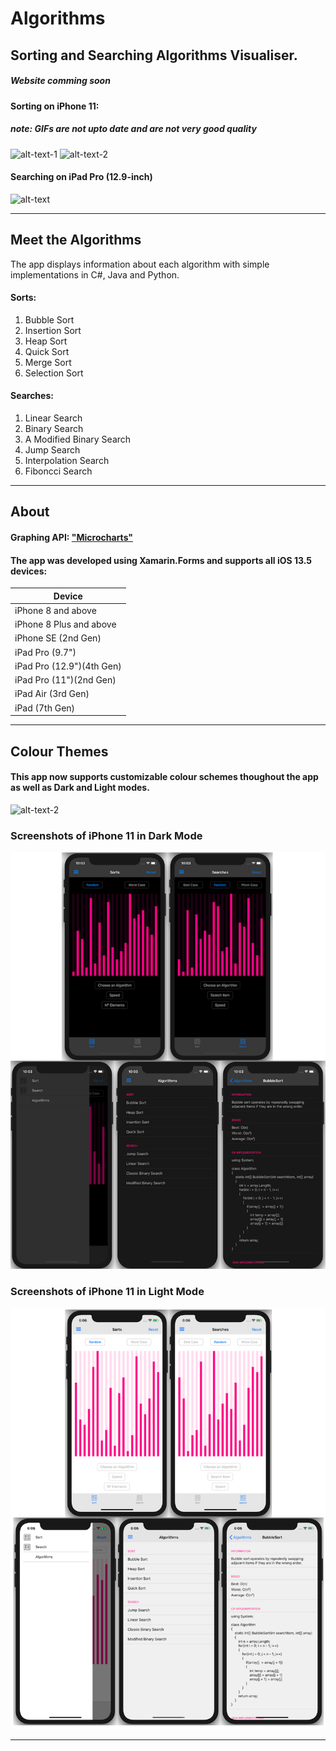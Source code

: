 # Algorithms

## Sorting and Searching Algorithms Visualiser.

##### Website comming soon

#### Sorting on iPhone 11: 
##### note: GIFs are not upto date and are not very good quality
![alt-text-1](GIFs/SortingGIF2.gif) ![alt-text-2](GIFs/iPhoneGIF.gif) 
#### Searching on iPad Pro (12.9-inch)
![alt-text](GIFs/iPadGIF.gif) 

------------------------------

## Meet the Algorithms
The app displays information about each algorithm with simple implementations in C#, Java and Python.


#### Sorts:
1. Bubble Sort
2. Insertion Sort
3. Heap Sort
4. Quick Sort
5. Merge Sort
6. Selection Sort
#### Searches:
1. Linear Search
2. Binary Search
3. A Modified Binary Search
4. Jump Search
5. Interpolation Search
6. Fiboncci Search

------------------------------

## About
#### Graphing API: ["Microcharts"](https://devblogs.microsoft.com/xamarin/microcharts-elegant-cross-platform-charts-for-any-app/)


#### The app was developed using Xamarin.Forms and supports all iOS 13.5 devices:

| Device                    |
| ------------------------- |
| iPhone 8 and above        |
| iPhone 8 Plus and above   |
| iPhone SE (2nd Gen)       |
| iPad Pro (9.7")           |
| iPad Pro (12.9")(4th Gen) |
| iPad Pro (11")(2nd Gen)   |
| iPad Air (3rd Gen)        |
| iPad (7th Gen)            |


------------------------------

## Colour Themes

#### This app now supports customizable colour schemes thoughout the app as well as Dark and Light modes.

![alt-text-2](GIFs/ColourSchemesGIF2.gif)

### Screenshots of iPhone 11 in Dark Mode

![alt-text](Screenshots/DarkModeScreenshot.png)

### Screenshots of iPhone 11 in Light Mode

![alt-text](Screenshots/LightModeScreenshot.png)

------------------------------

